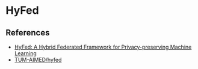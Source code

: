# HyFed



## References

- [HyFed: A Hybrid Federated Framework for Privacy-preserving Machine Learning](https://arxiv.org/abs/2105.10545)
- [TUM-AIMED/hyfed](https://github.com/TUM-AIMED/hyfed)
